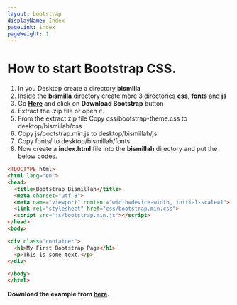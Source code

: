 ```yaml
---
layout: bootstrap
displayName: Index
pageLink: index
pageWeight: 1
---
```



# How to start Bootstrap CSS.


1. In you Desktop create a directory **bismilla**
2. Inside the **bismilla** directory create more 3 directories **css**, **fonts** and **js**
3. Go **[Here](http://getbootstrap.com/getting-started)** and click on **Download Bootstrap** button
4. Extract the .zip file or open it.
5. From the extract zip file Copy css/bootstrap-theme.css to desktop/bismillah/css
6. Copy js/bootstrap.min.js to desktop/bismillah/js
7. Copy fonts/ to desktop/bismillah/fonts
8. Now create a **index.html** file into the **bismillah** directory and put the below codes.

```html
<!DOCTYPE html>
<html lang="en">
<head>
  <title>Bootstrap Bismillah</title>
  <meta charset="utf-8">
  <meta name="viewport" content="width=device-width, initial-scale=1">
  <link rel="stylesheet" href="css/bootstrap.min.css">
  <script src="js/bootstrap.min.js"></script>
</head>
<body>

<div class="container">
  <h1>My First Bootstrap Page</h1>
  <p>This is some text.</p>
</div>

</body>
</html>
```



**Download the example from [here](https://github.com/hmtmcse/bootstrap/blob/master/download/bismillah.zip?raw=true).**